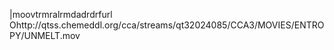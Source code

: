    |moov   trmra   lrmda   drdrf    url    Ohttp://qtss.chemeddl.org/cca/streams/qt32024085/CCA3/MOVIES/ENTROPY/UNMELT.mov  
